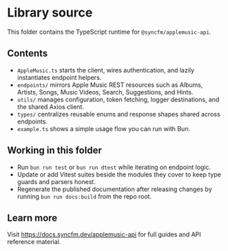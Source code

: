 # Library source

This folder contains the TypeScript runtime for `@syncfm/applemusic-api`.

## Contents
- `AppleMusic.ts` starts the client, wires authentication, and lazily instantiates endpoint helpers.
- `endpoints/` mirrors Apple Music REST resources such as Albums, Artists, Songs, Music Videos, Search, Suggestions, and Hints.
- `utils/` manages configuration, token fetching, logger destinations, and the shared Axios client.
- `types/` centralizes reusable enums and response shapes shared across endpoints.
- `example.ts` shows a simple usage flow you can run with Bun.

## Working in this folder
- Run `bun run test` or `bun run dtest` while iterating on endpoint logic.
- Update or add Vitest suites beside the modules they cover to keep type guards and parsers honest.
- Regenerate the published documentation after releasing changes by running `bun run docs:build` from the repo root.

## Learn more
Visit https://docs.syncfm.dev/applemusic-api for full guides and API reference material.
